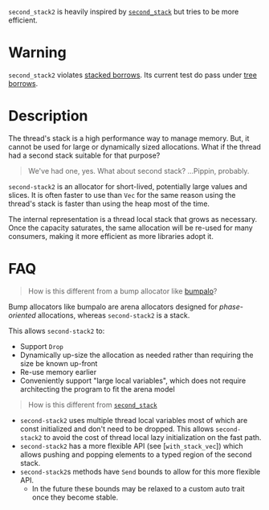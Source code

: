 `second_stack2` is heavily inspired by [`second_stack`](https://github.com/That3Percent/second-stack) but tries to be more efficient.

# Warning
`second_stack2` violates [stacked borrows](https://github.com/rust-lang/unsafe-code-guidelines/blob/master/wip/stacked-borrows.md). Its current test do pass under [tree borrows](https://perso.crans.org/vanille/treebor/).

# Description

The thread's stack is a high performance way to manage memory. But, it cannot be used for large or dynamically sized allocations. What if the thread had a second stack suitable for that purpose?

> We've had one, yes. What about second stack?
> ...Pippin, probably.

`second-stack2` is an allocator for short-lived, potentially large values and slices. It is often faster to use than `Vec` for the same reason using the thread's stack is faster than using the heap most of the time.

The internal representation is a thread local stack that grows as necessary. Once the capacity saturates, the same allocation will be re-used for many consumers, making it more efficient as more libraries adopt it.



# FAQ

> How is this different from a bump allocator like [bumpalo](https://docs.rs/bumpalo/latest/bumpalo/)?

Bump allocators like bumpalo are arena allocators designed for *phase-oriented* allocations, whereas `second-stack2` is a stack.

This allows `second-stack2` to:
* Support `Drop`
* Dynamically up-size the allocation as needed rather than requiring the size be known up-front
* Re-use memory earlier
* Conveniently support "large local variables", which does not require architecting the program to fit the arena model

> How is this different from [`second_stack`](https://github.com/That3Percent/second-stack)

* `second-stack2` uses multiple thread local variables most of which are const initialized and don't need to be dropped. 
This allows `second-stack2` to avoid the cost of thread local lazy initialization on the fast path.
* `second-stack2` has a more flexible API (see [`with_stack_vec`]) which allows pushing and popping elements to a typed region of the second stack.
* `second-stack2`s methods have `Send` bounds to allow for this more flexible API.
  * In the future these bounds may be relaxed to a custom auto trait once they become stable.